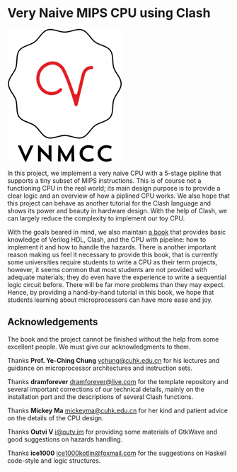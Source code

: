# Very Naive MIPS CPU using Clash

![logo](document/image/logo.png)

In this project, we implement a very naive CPU with a 5-stage pipline that supports a tiny subset of MIPS instructions. This is of course not a functioning CPU in the real world; its main design purpose is to provide a clear logic and an overview of how a piplined CPU works.
We also hope that this project can behave as another tutorial for the Clash language and shows its power and beauty in hardware design. With the help of Clash, we can largely reduce the complexity to implement our toy CPU.

With the goals beared in mind, we also maintain [a book](document/VNMCC.pdf) that provides basic knowledge of Verilog HDL, Clash, and the CPU with pipeline: how to implement it and how to handle the hazards. There is another important reason making us feel it necessary to provide this book, that is currently some universities require students to write a CPU as their term projects, however, it seems common that most students are not provided with adequate materials; they do even have the experience to write a sequential logic circuit before. There will be far more problems than they may expect. Hence, by providing a hand-by-hand tutorial in this book, we hope that students learning about microprocessors can have more ease and joy.

## Acknowledgements

The book and the project cannot be finished without the help from some excellent people. We must give our acknowledgments to them.

Thanks **Prof. Ye-Ching Chung** <ychung@cuhk.edu.cn> for his lectures and guidance on microprocessor architectures and instruction sets.

Thanks **dramforever** <dramforever@live.com> for the template repository and several important corrections of our technical details, mainly on the installation part and the descriptions of several Clash functions.

Thanks **Mickey Ma** <mickeyma@cuhk.edu.cn> for her kind and patient advice on the details of the CPU design.

Thanks **Outvi V** <i@outv.im> for providing some materials of GtkWave and good suggestions on hazards handling.

Thanks **ice1000** <ice1000kotlin@foxmail.com> for the suggestions on Haskell code-style and logic structures.


